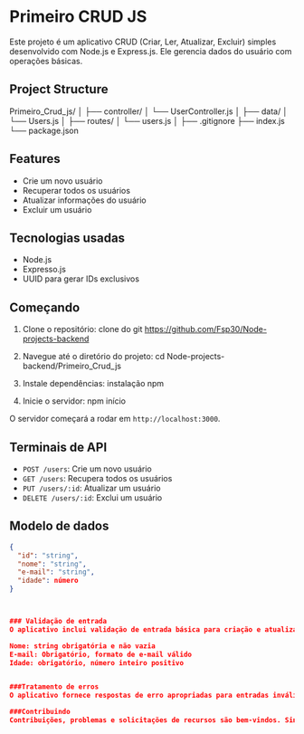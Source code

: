 # Primeiro CRUD JS

Este projeto é um aplicativo CRUD (Criar, Ler, Atualizar, Excluir) simples desenvolvido com Node.js e Express.js. Ele gerencia dados do usuário com operações básicas.

## Project Structure
Primeiro_Crud_js/
│
├── controller/
│   └── UserController.js
│
├── data/
│   └── Users.js
│
├── routes/
│   └── users.js
│
├── .gitignore
├── index.js
└── package.json


## Features

- Crie um novo usuário
- Recuperar todos os usuários
- Atualizar informações do usuário
- Excluir um usuário

## Tecnologias usadas

- Node.js
- Expresso.js
- UUID para gerar IDs exclusivos

## Começando

1. Clone o repositório:
clone do git https://github.com/Fsp30/Node-projects-backend

2. Navegue até o diretório do projeto:
cd Node-projects-backend/Primeiro_Crud_js

3. Instale dependências:
instalação npm


4. Inicie o servidor:
npm início


O servidor começará a rodar em `http://localhost:3000`.

## Terminais de API

- `POST /users`: Crie um novo usuário
- `GET /users`: Recupera todos os usuários
- `PUT /users/:id`: Atualizar um usuário
- `DELETE /users/:id`: Exclui um usuário

## Modelo de dados


```json
{
  "id": "string",
  "nome": "string",
  "e-mail": "string",
  "idade": número
}



### Validação de entrada
O aplicativo inclui validação de entrada básica para criação e atualização de usuários:

Nome: string obrigatória e não vazia
E-mail: Obrigatório, formato de e-mail válido
Idade: obrigatório, número inteiro positivo


###Tratamento de erros
O aplicativo fornece respostas de erro apropriadas para entradas inválidas e recursos não encontrados.

###Contribuindo
Contribuições, problemas e solicitações de recursos são bem-vindos. Sinta-se à vontade para verificar a isseus page se quiser contribuir.
